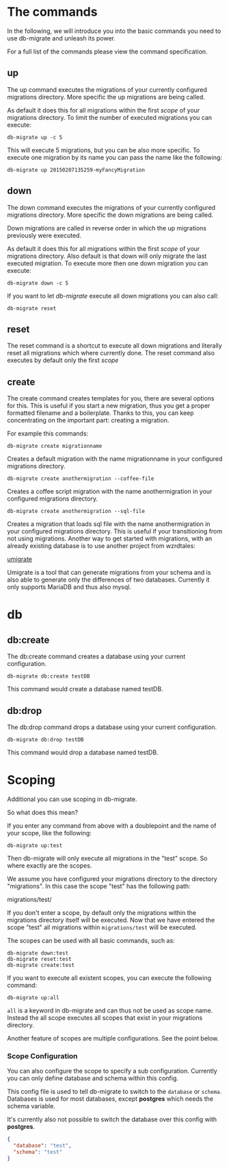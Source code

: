 # The commands

In the following, we will introduce you into the basic commands you need to use
db-migrate and unleash its power.

For a full list of the commands please view the command specification.


## up

The up command executes the migrations of your currently configured migrations
directory. More specific the up migrations are being called.

As default it does this for all migrations within the first *scope* of your
migrations directory. To limit the number of executed migrations you can
execute:

    db-migrate up -c 5

This will execute 5 migrations, but you can be also more specific. To execute
one migration by its name you can pass the name like the following:

    db-migrate up 20150207135259-myFancyMigration

## down

The down command executes the migrations of your currently configured
migrations directory. More specific the down migrations are being called.

Down migrations are called in reverse order in which the up migrations
previously were executed.

As default it does this for all migrations within the first *scope* of your
migrations directory. Also default is that down will only migrate the last
executed migration. To execute more then one down migration you can execute:

    db-migrate down -c 5

If you want to let *db-migrate* execute all down migrations you can also call:

    db-migrate reset

## reset

The reset command is a shortcut to execute all down migrations and literally
reset all migrations which where currently done. The reset command also
executes by default only the first *scope*

## create

The create command creates templates for you, there are several options for
this. This is useful if you start a new migration, thus you get a proper
formatted filename and a boilerplate. Thanks to this, you can keep
concentrating on the important part: creating a migration.

For example this commands:

    db-migrate create migrationname

Creates a default migration with the name migrationname in your configured
migrations directory.

    db-migrate create anothermigration --coffee-file

Creates a coffee script migration with the name anothermigration in your
configured migrations directory.

    db-migrate create anothermigration --sql-file

Creates a migration that loads sql file with the name anothermigration in your
configured migrations directory. This is useful if your transitioning from not
using migrations. Another way to get started with migrations, with an already
existing database is to use another project from wzrdtales:

[umigrate](https://github.com/wzrdtales/node-ultimate-migrate)

Umigrate is a tool that can generate migrations from your schema and is also
able to generate only the differences of two databases. Currently it only
supports MariaDB and thus also mysql.

# db

## db:create

The db:create command creates a database using your current configuration.

    db-migrate db:create testDB

This command would create a database named testDB.

## db:drop

The db:drop command drops a database using your current configuration.

    db-migrate db:drop testDB

This command would drop a database named testDB.

# Scoping

Additional you can use scoping in db-migrate.

So what does this mean?

If you enter any command from above with a doublepoint and the name of your
scope, like the following:

    db-migrate up:test

Then db-migrate will only execute all migrations in the "test" scope. So where
exactly are the scopes.

We assume you have configured your migrations directory to the directory
"migrations". In this case the scope "test" has the following path:

migrations/test/

If you don't enter a scope, by default only the migrations within the
migrations directory itself will be executed. Now that we have entered the
scope "test" all migrations within `migrations/test` will be executed.

The scopes can be used with all basic commands, such as:

    db-migrate down:test
    db-migrate reset:test
    db-migrate create:test

If you want to execute all existent scopes, you can execute the following
command:

    db-migrate up:all

`all` is a keyword in db-migrate and can thus not be used as scope name.
Instead the all scope executes all scopes that exist in your migrations
directory.

Another feature of scopes are multiple configurations. See the point below.

### Scope Configuration

You can also configure the scope to specify a sub configuration. Currently you
can only define database and schema within this config.

This config file is used to tell db-migrate to switch to the `database` or
`schema`. Databases is used for most databases, except **postgres**
which needs the schema variable.

It's currently also not possible to switch the database over this config with
**postgres**.

```json
{
  "database": "test",
  "schema": "test"
}
```
